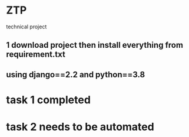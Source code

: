 # ZTP
technical project
## 1 download project then install everything from requirement.txt
## using django==2.2 and python==3.8 
# task 1 completed 
# task 2 needs to be automated 
